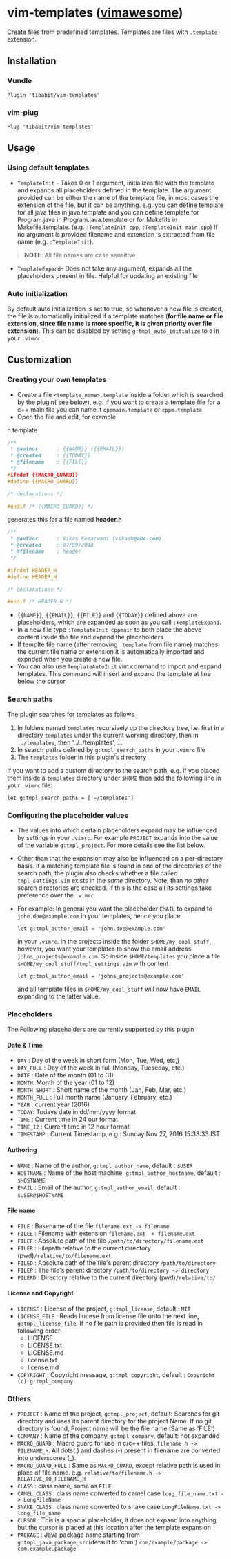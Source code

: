 # vim-templates ([vimawesome](http://vimawesome.com/plugin/vim-templates-are-made-of))

Create files from predefined templates. Templates are files with `.template` extension.

## Installation

### Vundle

```vim
Plugin 'tibabit/vim-templates'
```

### vim-plug

```vim
Plug 'tibabit/vim-templates'
```

## Usage

### Using default templates

- `TemplateInit` - Takes 0 or 1 argument, initializes file with the template and expands all placeholders defined in the template.
  The argument provided can be either the name of the template file, in most cases the extension of the file, but it can be anything. e.g. you can define template for all java files in java.template and you can define template for Program.java in Program.java.template or for Makefile in Makefile.template. (e.g. `:TemplateInit cpp`, `:TemplateInit main.cpp`)
  If no argument is provided filename and extension is extracted from file name (e.g. `:TemplateInit`).

> **NOTE**: All file names are case sensitive.

- `TemplateExpand`-  Does not take any argument, expands all the placeholders present in file.
  Helpful for updating an existing file

### Auto initialization

By default auto initialization is set to true, so whenever a new file is created,
the file is automatically initialized if a template matches (**for file name or file extension, since file name is more specific, it is given priority over file extension**).
This can be disabled by setting `g:tmpl_auto_initialize` to `0` in your `.vimrc`.

## Customization

### Creating your own templates

- Create a file `<template_name>.template` inside a folder which is searched
  by the plugin( [see below](#search-paths)),
  e.g. if you want to create a template file for a c++ main file you
  can name it `cppmain.template` or `cppm.template`
- Open the file and edit, for example

h.template

```cpp
/**
 * @author      : {{NAME}} ({{EMAIL}})
 * @created     : {{TODAY}}
 * @filename    : {{FILE}}
 */
#ifndef {{MACRO_GUARD}}
#define {{MACRO_GUARD}}

/* declarations */

#endif /* {{MACRO_GUARD}} */
```

generates this for a file named **header.h**

```cpp
/**
 * @author      : Vikas Kesarwani (vikash@abc.com)
 * @created     : 07/09/2018
 * @filename    : header
 */

#ifndef HEADER_H
#define HEADER_H

/* declarations */

#endif /* HEADER_H */
```

- `{{NAME}}`, `{{EMAIL}}`, `{{FILE}}` and `{{TODAY}}`
defined above are placeholders, which are expanded as soon as you call
``:TemplateExpand``.
- In a new file type ``:TemplateInit cppmain`` to both place the above
  content inside the file and expand the placeholders.
- If templte file name (after removing `.template` from file name) matches the current file name or extension it is automatically imported and expnded when you create a new file.
- You can also use `TemplateAutoInit` vim command to import and expand templates. This command will insert and expand the template at line below the cursor.

### Search paths

The plugin searches for templates as follows

1. In folders named `templates` recursively up the directory tree,
   i.e. first in a directory `templates` under the current working
   directory, then in `../templates`, then '../../templates', ...
2. In search paths defined by `g:tmpl_search_paths` in your `.vimrc` file
3. The `templates` folder in this plugin's directory

If you want to add a custom directory to the search path,
e.g. if you placed them inside a ``templates`` directory under ``$HOME`` then
add the following line in your ``.vimrc`` file:

```vim
let g:tmpl_search_paths = ['~/templates']
```

### Configuring the placeholder values

- The values into which certain placeholders expand may be influenced
  by settings in your `.vimrc`. For example `PROJECT` expands into the
  value of the variable `g:tmpl_project`. For more details see the
  list below.
- Other than that the expansion may also be influenced on a per-directory basis.
  If a matching template file is found in one of the directories of the
  search path, the plugin also checks whether a file called `tmpl_settings.vim`
  exists in the *same* directory. Note, than *no other* search directories
  are checked.
  If this is the case all its settings take preference over the ``.vimrc``
- For example: In general you want the placeholder ``EMAIL`` to expand to
  ``john.doe@example.com`` in your templates, hence you place

  ```vim
  let g:tmpl_author_email = 'john.doe@example.com'
  ```

  in your ``.vimrc``.
  In the projects inside the folder `$HOME/my_cool_stuff`, however,
  you want your templates to show the email address ``johns_projects@example.com``.
  So inside ``$HOME/templates`` you place a file ``$HOME/my_cool_stuff/tmpl_settings.vim``
  with content

  ```vim
  let g:tmpl_author_email = 'johns_projects@example.com'
  ```

  and all template files in ``$HOME/my_cool_stuff`` will now have `EMAIL`
  expanding to the latter value.

### Placeholders

The Following placeholders are currently supported by this plugin

#### Date & Time

- `DAY` : Day of the week in short form (Mon, Tue, Wed, etc,)
- `DAY_FULL` : Day of the week in full (Monday, Tueseday, etc.)
- `DATE` : Date of the month (01 to 31)
- `MONTH`: Month of the year (01 to 12)
- `MONTH_SHORT` : Short name of the month (Jan, Feb, Mar, etc.)
- `MONTH_FULL` : Full month name (January, February, etc.)
- `YEAR` : current year (2016)
- `TODAY`: Todays date in dd/mm/yyyy format
- `TIME` : Current time in 24 our format
- `TIME_12` : Current time in 12 hour format
- `TIMESTAMP` : Current Timestamp, e.g.: Sunday Nov 27, 2016 15:33:33 IST

#### Authoring

- `NAME` : Name of the author, `g:tmpl_author_name`, default : `$USER`
- `HOSTNAME` : Name of the host machine, `g:tmpl_author_hostname`, default : `$HOSTNAME`
- `EMAIL` : Email of the author, `g:tmpl_author_email`, default : `$USER@$HOSTNAME`

#### File name

- `FILE` : Basename of the file `filename.ext -> filename`
- `FILEE` : Filename with extension `filename.ext -> filename.ext`
- `FILEF` : Absolute path of the file `/path/to/directory/filename.ext`
- `FILER` : Filepath relative to the current directory (pwd)`/relative/to/filename.ext`
- `FILED` : Absolute path of the file's parent directory `/path/to/directory`
- `FILEP` : The file's parent directory `/path/to/directory -> directory`
- `FILERD` : Directory relative to the current directory (pwd)`/relative/to/`

#### License and Copyright

- `LICENSE` : License of the project, `g:tmpl_license`, default : `MIT`
- `LICENSE_FILE` : Reads lincese from license file onto the next line, `g:tmpl_license_file`. If no file path is provided then file is read in following order-
  - LICENSE
  - LICENSE.txt
  - LICENSE.md
  - license.txt
  - license.md
- `COPYRIGHT` : Copyright message, `g:tmpl_copyright`, default : `Copyright (c) g:tmpl_company`

### Others

- `PROJECT` : Name of the project, `g:tmpl_project`, default: Searches for git directory and uses its parent directory for the project Name. If no git directory is found, Project name will be the file name (Same as 'FILE')
- `COMPANY` : Name of the company, `g:tmpl_company`, default: not expanded
- `MACRO_GUARD` : Macro guard for use in c/c++ files. `filename.h -> FILENAME_H`. All dots(.) and dashes (-) present in filename are converted into underscores (_).
- `MACRO_GUARD_FULL` : Same as `MACRO_GUARD`, except relative path is used in place of file name. e.g. `relative/to/filename.h -> RELATIVE_TO_FILENAME_H`
- `CLASS` : class name, same as `FILE`
- `CAMEL_CLASS` : class name converted to camel case `long_file_name.txt -> LongFileName`
- `SNAKE_CLASS` : class name converted to snake case `LongFileName.txt -> long_file_name`
- `CURSOR` : This is a spacial placeholder, it does not expand into anything but the cursor is placed at this location after the template expansion
- `PACKAGE` : Java package name starting from `g:tmpl_java_package_src`(default to 'com') `com/example/package -> com.example.package`
